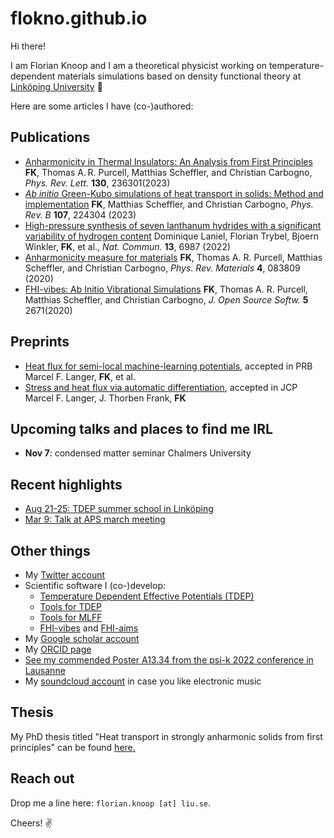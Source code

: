 flokno.github.io
===

Hi there!

I am Florian Knoop and I am a theoretical physicist working on temperature-dependent materials simulations based on density functional theory at [Linköping University](https://liu.se/) 👋

Here are some articles I have (co-)authored:

## Publications

- [Anharmonicity in Thermal Insulators: An Analysis from First Principles](https://journals.aps.org/prl/abstract/10.1103/PhysRevLett.130.236301)
  **FK**, Thomas A. R. Purcell, Matthias Scheffler, and Christian Carbogno, *Phys. Rev. Lett.* **130**, 236301(2023)
- [*Ab initio* Green-Kubo simulations of heat transport in solids: Method and implementation](https://journals.aps.org/prb/abstract/10.1103/PhysRevB.107.224304)
  **FK**, Matthias Scheffler, and Christian Carbogno, *Phys. Rev. B* **107**, 224304 (2023)
- [High-pressure synthesis of seven lanthanum hydrides with a significant variability of hydrogen content](https://www.nature.com/articles/s41467-022-34755-y)
  Dominique Laniel, Florian Trybel, Bjoern Winkler, **FK**, et al., *Nat. Commun.* **13**, 6987 (2022)
- [Anharmonicity measure for materials](https://journals.aps.org/prmaterials/abstract/10.1103/PhysRevMaterials.4.083809)
  **FK**, Thomas A. R. Purcell, Matthias Scheffler, and Christian Carbogno, *Phys. Rev. Materials* **4**, 083809 (2020)
- [FHI-vibes: Ab Initio Vibrational Simulations](https://joss.theoj.org/papers/10.21105/joss.02671)
  **FK**, Thomas A. R. Purcell, Matthias Scheffler, and Christian Carbogno, *J. Open Source Softw.* **5** 2671(2020)

## Preprints

- [Heat flux for semi-local machine-learning potentials](https://arxiv.org/abs/2303.14434), accepted in PRB
  Marcel F. Langer, **FK**, et al.
- [Stress and heat flux via automatic differentiation](https://arxiv.org/abs/2305.01401), accepted in JCP
  Marcel F. Langer, J. Thorben Frank, **FK**

## Upcoming talks and places to find me IRL

- **Nov 7**: condensed matter seminar Chalmers University

## Recent highlights

- [Aug 21-25: TDEP summer school in Linköping](https://liu.se/en/research/tdep2023)
- [Mar 9: Talk at APS march meeting](https://meetings.aps.org/Meeting/MAR23/Session/W34.1)

## Other things

- My [Twitter account](https://twitter.com/flokno_phys)
- Scientific software I (co-)develop:
  - [Temperature Dependent Effective Potentials (TDEP)](https://github.com/tdep-developers)
  - [Tools for TDEP](https://github.com/flokno/tools.tdep)
  - [Tools for MLFF](https://github.com/flokno/tools.mlff)
  - [FHI-vibes](https://vibes-developers.gitlab.io/vibes/) and [FHI-aims](https://fhi-aims.org/)
- My [Google scholar account](https://scholar.google.de/citations?user=DmUzTpcAAAAJ)
- My [ORCID page](https://orcid.org/0000-0002-7132-039X)
- [See my commended Poster A13.34 from the psi-k 2022 conference in Lausanne](./assets/poster/poster_psik_22.pdf)
- My [soundcloud account](https://soundcloud.com/flokno) in case you like electronic music

## Thesis

My PhD thesis titled "Heat transport in strongly anharmonic solids from first principles" can be found [here.](https://edoc.hu-berlin.de/handle/18452/25235)

## Reach out

Drop me a line here: `florian.knoop [at] liu.se`. 

Cheers! ✌️
